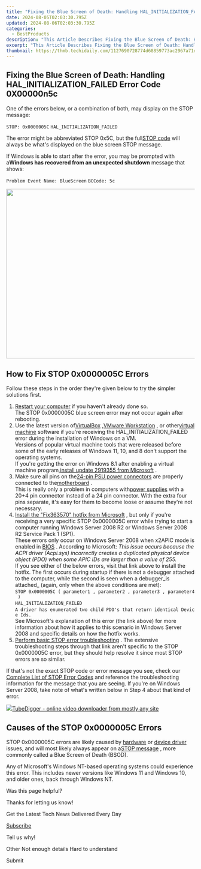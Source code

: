 ```yaml
---
title: "Fixing the Blue Screen of Death: Handling HAL_INITIALIZATION_FAILED Error Code 0X00000n5c"
date: 2024-08-05T02:03:30.795Z
updated: 2024-08-06T02:03:30.795Z
categories:
  - BestProducts
description: "This Article Describes Fixing the Blue Screen of Death: Handling HAL_INITIALIZATION_FAILED Error Code 0X00000n5c"
excerpt: "This Article Describes Fixing the Blue Screen of Death: Handling HAL_INITIALIZATION_FAILED Error Code 0X00000n5c"
thumbnail: https://thmb.techidaily.com/1127690728774d68859773ac2967a71d9b05c7378c0abebd2da2f4a67474809a.jpg
---
```


## Fixing the Blue Screen of Death: Handling HAL_INITIALIZATION_FAILED Error Code 0X00000n5c
 One of the errors below, or a combination of both, may display on the STOP message:  

 `STOP: 0x0000005C`
`HAL_INITIALIZATION_FAILED`

 The error might be abbreviated STOP 0x5C, but the full[STOP code](https://www.lifewire.com/what-is-a-stop-code-2625685) will always be what's displayed on the blue screen STOP message.

 If Windows is able to start after the error, you may be prompted with a**Windows has recovered from an unexpected shutdown** message that shows:  

 `Problem Event Name: BlueScreen`
`BCCode: 5c`

<!-- affiliate ads begin -->
<a href="https://ukaidot.sjv.io/c/5597632/1793234/19578" target="_top" id="1793234"><img src="//a.impactradius-go.com/display-ad/19578-1793234" border="0" alt="" width="678" height="452"/></a><img height="0" width="0" src="https://imp.pxf.io/i/5597632/1793234/19578" style="position:absolute;visibility:hidden;" border="0" />
<!-- affiliate ads end -->
## How to Fix STOP 0x0000005C Errors

 Follow these steps in the order they're given below to try the simpler solutions first.

1. [Restart your computer](https://www.lifewire.com/how-to-reboot-a-computer-2624568) if you haven't already done so.  
 The STOP 0x0000005C blue screen error may not occur again after rebooting.
2. Use the latest version of[VirtualBox](https://www.virtualbox.org/) ,[VMware Workstation](https://www.vmware.com/) , or other[virtual machine](https://www.lifewire.com/virtual-machine-4147598) software if you're receiving the HAL\_INITIALIZATION\_FAILED error during the installation of Windows on a VM.  
 Versions of popular virtual machine tools that were released before some of the early releases of Windows 11, 10, and 8 don't support the operating systems.  
 If you're getting the error on Windows 8.1 after enabling a virtual machine program,[install update 2919355 from Microsoft](https://support.microsoft.com/en-us/topic/-0x0000005c-stop-error-after-you-enable-a-hypervisor-solution-on-a-windows-8-1-based-device-673edf39-a860-6dc9-c507-0cb6177bd9cb) .
3. Make sure all pins on the[24-pin PSU power connectors](https://www.lifewire.com/atx-24-pin-12v-power-supply-pinout-2624578) are properly connected to the[motherboard](https://www.lifewire.com/motherboards-system-boards-and-mainboards-2618154) .  
 This is really only a problem in computers with[power supplies](https://www.lifewire.com/power-supply-unit-2618158) with a 20+4 pin connector instead of a 24 pin connector. With the extra four pins separate, it's easy for them to become loose or assume they're not necessary.
4. [Install the "Fix363570" hotfix from Microsoft](https://support.microsoft.com/en-us/topic/-0x0000005c-stop-error-code-or-assertion-failure-in-the-startup-process-if-you-enable-driver-verifier-in-windows-server-2008-r2-e34607aa-443b-2727-5d02-8b967e05e902) , but only if you're receiving a very specific STOP 0x0000005C error while trying to start a computer running Windows Server 2008 R2 or Windows Server 2008 R2 Service Pack 1 (SP1).  
 These errors only occur on Windows Server 2008 when x2APIC mode is enabled in [BIOS](https://www.lifewire.com/bios-basic-input-output-system-2625820) . According to Microsoft:   _This issue occurs because the ACPI driver (Acpi.sys) incorrectly creates a duplicated physical device object (PDO) when some APIC IDs are larger than a value of 255._  
 If you see either of the below errors, visit that link above to install the hotfix. The first occurs during startup if there is not a debugger attached to the computer, while the second is seen when a debugger_is attached_ (again, only when the above conditions are met):  
 `STOP 0x0000005C ( parameter1 , parameter2 , parameter3 , parameter4 )`  
`HAL_INITIALIZATION_FAILED`  
 `A driver has enumerated two child PDO's that return identical Device Ids.`  
 See Microsoft's explanation of this error (the link above) for more information about how it applies to this scenario in Windows Server 2008 and specific details on how the hotfix works.
5. [Perform basic STOP error troubleshooting](https://www.lifewire.com/how-to-fix-a-blue-screen-of-death-2624518) . The extensive troubleshooting steps through that link aren't specific to the STOP 0x0000005C error, but they should help resolve it since most STOP errors are so similar.

 If that's not the exact STOP code or error message you see, check our [Complete List of STOP Error Codes](https://www.lifewire.com/blue-screen-error-codes-4065576) and reference the troubleshooting information for the message that you are seeing. If you're on Windows Server 2008, take note of what's written below in Step 4 about that kind of error.

<!-- affiliate ads begin -->
<a href="https://secure.2checkout.com/order/checkout.php?PRODS=4572700&QTY=1&AFFILIATE=108875&CART=1"><img src="	https://www.tubedigger.com/wp-content/uploads/2020/08/tubedigger-software-new.png" border="0">TubeDigger - online video downloader from mostly any site</a>
<!-- affiliate ads end -->
## Causes of the STOP 0x0000005C Errors

 STOP 0x0000005C errors are likely caused by [hardware](https://www.lifewire.com/computer-hardware-2625895) or [device driver](https://www.lifewire.com/what-is-a-device-driver-2625796) issues, and will most likely always appear on a[STOP message](https://www.lifewire.com/blue-screen-of-death-bsod-2625816) , more commonly called a Blue Screen of Death (BSOD).

 Any of Microsoft's Windows NT-based operating systems could experience this error. This includes newer versions like Windows 11 and Windows 10, and older ones, back through Windows NT.

Was this page helpful?

Thanks for letting us know!

 Get the Latest Tech News Delivered Every Day

[Subscribe](https://www.lifewire.com/#)

Tell us why!

 Other  Not enough details  Hard to understand

 Submit

<ins class="adsbygoogle"
     style="display:block"
     data-ad-format="autorelaxed"
     data-ad-client="ca-pub-7571918770474297"
     data-ad-slot="1223367746"></ins>



<ins class="adsbygoogle"
     style="display:block"
     data-ad-client="ca-pub-7571918770474297"
     data-ad-slot="8358498916"
     data-ad-format="auto"
     data-full-width-responsive="true"></ins>
